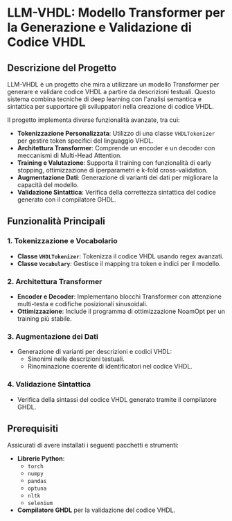 # LLM-VHDL: Modello Transformer per la Generazione e Validazione di Codice VHDL

## Descrizione del Progetto

LLM-VHDL è un progetto che mira a utilizzare un modello Transformer per generare e validare codice VHDL a partire da descrizioni testuali. Questo sistema combina tecniche di deep learning con l'analisi semantica e sintattica per supportare gli sviluppatori nella creazione di codice VHDL.

Il progetto implementa diverse funzionalità avanzate, tra cui:

- **Tokenizzazione Personalizzata**: Utilizzo di una classe `VHDLTokenizer` per gestire token specifici del linguaggio VHDL.
- **Architettura Transformer**: Comprende un encoder e un decoder con meccanismi di Multi-Head Attention.
- **Training e Valutazione**: Supporta il training con funzionalità di early stopping, ottimizzazione di iperparametri e k-fold cross-validation.
- **Augmentazione Dati**: Generazione di varianti dei dati per migliorare la capacità del modello.
- **Validazione Sintattica**: Verifica della correttezza sintattica del codice generato con il compilatore GHDL.

## Funzionalità Principali

### 1. **Tokenizzazione e Vocabolario**
- **Classe `VHDLTokenizer`**: Tokenizza il codice VHDL usando regex avanzati.
- **Classe `Vocabulary`**: Gestisce il mapping tra token e indici per il modello.

### 2. **Architettura Transformer**
- **Encoder e Decoder**: Implementano blocchi Transformer con attenzione multi-testa e codifiche posizionali sinusoidali.
- **Ottimizzazione**: Include il programma di ottimizzazione NoamOpt per un training più stabile.

### 3. **Augmentazione dei Dati**
- Generazione di varianti per descrizioni e codici VHDL:
  - Sinonimi nelle descrizioni testuali.
  - Rinominazione coerente di identificatori nel codice VHDL.

### 4. **Validazione Sintattica**
- Verifica della sintassi del codice VHDL generato tramite il compilatore GHDL.

## Prerequisiti

Assicurati di avere installati i seguenti pacchetti e strumenti:

- **Librerie Python**:
  - `torch`
  - `numpy`
  - `pandas`
  - `optuna`
  - `nltk`
  - `selenium`
- **Compilatore GHDL** per la validazione del codice VHDL.

